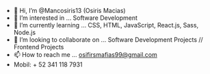 - 👋 Hi, I’m @Mancosiris13 (Osiris Macias)
- 👀 I’m interested in ... Software Development
- 🌱 I’m currently learning ... CSS, HTML, JavaScript, React.js, Sass, Node.js
- 💞️ I’m looking to collaborate on ... Software Development Projects // Frontend Projects
- 📫 How to reach me ... osifirsmafias99@gmail.com
- Mobil: + 52 341 118 7931

<!---
Mancosiris13/Mancosiris13 is a ✨ special ✨ repository because its `README.md` (this file) appears on your GitHub profile.
You can click the Preview link to take a look at your changes.
--->
